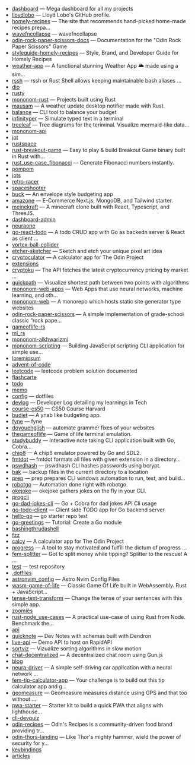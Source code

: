 * [dashboard](https://github.com/lloydlobo/dashboard) — Mega dashboard for all my projects
* [lloydlobo](https://github.com/lloydlobo/lloydlobo) — Lloyd Lobo's GitHub profile.
* [homely-recipes](https://github.com/lloydlobo/homely-recipes) — The site that recommends hand-picked home-made recipes prepa...
* [wavefncollapse](https://github.com/lloydlobo/wavefncollapse) — wavefncollapse
* [odin-rock-paper-scissors-docs](https://github.com/lloydlobo/odin-rock-paper-scissors-docs) — Documentation for the "Odin Rock Paper Scissors" Game
* [styleguide-homely-recipes](https://github.com/lloydlobo/styleguide-homely-recipes) — Style, Brand, and Developer Guide for Homely Recipes
* [weather-app](https://github.com/lloydlobo/weather-app) — A functional stunning Weather App 🌥️   made using a sim...
* [rssh](https://github.com/lloydlobo/rssh) — rssh or Rust Shell allows keeping maintainable bash aliases ...
* [dio](https://github.com/lloydlobo/dio)
* [rusty](https://github.com/lloydlobo/rusty)
* [mononom-rust](https://github.com/lloydlobo/mononom-rust) — Projects built using Rust
* [mausam](https://github.com/lloydlobo/mausam) — A weather update desktop notifier made with Rust.
* [balance](https://github.com/lloydlobo/balance) — CLI tool to balance your budget
* [infinityper](https://github.com/lloydlobo/infinityper) — Simulate typed text in a terminal
* [treeleaf](https://github.com/lloydlobo/treeleaf) — Tree diagrams for the teriminal. Visualize mermaid-like data...
* [mononom-api](https://github.com/lloydlobo/mononom-api)
* [jot](https://github.com/lloydlobo/jot)
* [rustspace](https://github.com/lloydlobo/rustspace)
* [rust-breakout-game](https://github.com/lloydlobo/rust-breakout-game) — Easy to play & build Breakout Game binary built in Rust with...
* [rust_use-case_fibonacci](https://github.com/lloydlobo/rust_use-case_fibonacci) — Generate Fibonacci numbers instantly.
* [pompom](https://github.com/lloydlobo/pompom)
* [jots](https://github.com/lloydlobo/jots)
* [retro-racer](https://github.com/lloydlobo/retro-racer)
* [spaceshooter](https://github.com/lloydlobo/spaceshooter)
* [buck](https://github.com/lloydlobo/buck) — An envelope style budgeting app
* [amazone](https://github.com/lloydlobo/amazone) — E-Commerce Next.js, MongoDB, and Tailwind starter.
* [meinekraft](https://github.com/lloydlobo/meinekraft) — A minecraft clone built with React, Typescript, and ThreeJS.
* [dashboard-admin](https://github.com/lloydlobo/dashboard-admin)
* [neuraone](https://github.com/lloydlobo/neuraone)
* [go-react-todo](https://github.com/lloydlobo/go-react-todo) — A todo CRUD app with Go as backedn server & React as client ...
* [vortex-ball-collider](https://github.com/lloydlobo/vortex-ball-collider)
* [etcher-sketcher](https://github.com/lloydlobo/etcher-sketcher) — Sketch and etch your unique pixel art idea
* [cryptoculator](https://github.com/lloydlobo/cryptoculator) — A calculator app for The Odin Project
* [extensions](https://github.com/lloydlobo/extensions)
* [cryptoku](https://github.com/lloydlobo/cryptoku) — The API fetches the latest cryptocurrency pricing by market ...
* [quickpath](https://github.com/lloydlobo/quickpath) — Visualize shortest path between two points with algorithms
* [mononom-web-apps](https://github.com/lloydlobo/mononom-web-apps) — Web Apps that use neural networks, machine learning, and oth...
* [mononom-web](https://github.com/lloydlobo/mononom-web) — A monorepo which hosts static site generator type websites
* [odin-rock-paper-scissors](https://github.com/lloydlobo/odin-rock-paper-scissors) — A simple implementation of grade-school classic “rock pape...
* [gameoflife-rs](https://github.com/lloydlobo/gameoflife-rs)
* [ml_rs](https://github.com/lloydlobo/ml_rs)
* [mononom-alkhwarizmi](https://github.com/lloydlobo/mononom-alkhwarizmi)
* [mononom-scripting](https://github.com/lloydlobo/mononom-scripting) — Building JavaScript scripting CLI application for simple use...
* [loremipsum](https://github.com/lloydlobo/loremipsum)
* [advent-of-code](https://github.com/lloydlobo/advent-of-code)
* [leetcode](https://github.com/lloydlobo/leetcode) — leetcode problem solution documented
* [flashcarte](https://github.com/lloydlobo/flashcarte)
* [todo](https://github.com/lloydlobo/todo)
* [memo](https://github.com/lloydlobo/memo)
* [config](https://github.com/lloydlobo/config) — dotfiles
* [devlog](https://github.com/lloydlobo/devlog) — Developer Log detailing my learnings in Tech
* [course-cs50](https://github.com/lloydlobo/course-cs50) — CS50 Course Harvard
* [budjet](https://github.com/lloydlobo/budjet) — A ynab like budgeting app.
* [fyne](https://github.com/lloydlobo/fyne) — fyne
* [doyouenglish](https://github.com/lloydlobo/doyouenglish) — automate grammer fixes of your websites
* [thegameoflife](https://github.com/lloydlobo/thegameoflife) — Game of life terminal emulation.
* [studybuddy](https://github.com/lloydlobo/studybuddy) — Interactive note taking CLI application built with Go, Cobra...
* [chip8](https://github.com/lloydlobo/chip8) — A chip8 emulator powered by Go and SDL2.
* [fmtdot](https://github.com/lloydlobo/fmtdot) — fmtdot formats all files with given extension in a directory...
* [pswdhash](https://github.com/lloydlobo/pswdhash) — pswdhash CLI hashes passwords using bcrypt.
* [bak](https://github.com/lloydlobo/bak) — backup files in the current directory to a location
* [prep](https://github.com/lloydlobo/prep) — prep prepares CLI windows automation to run, test, and build...
* [robotgo](https://github.com/lloydlobo/robotgo) — Automation done right with robotgo.
* [okejoke](https://github.com/lloydlobo/okejoke) — okejoke gathers jokes on the fly in your CLI.
* [progcli](https://github.com/lloydlobo/progcli)
* [go-dad-jokes-cli](https://github.com/lloydlobo/go-dad-jokes-cli) — Go + Cobra for dad jokes API Cli usage
* [go-todo-client](https://github.com/lloydlobo/go-todo-client) — Client side TODO app for Go backend server
* [hello-go](https://github.com/lloydlobo/hello-go) — go starter repo test
* [go-greetings](https://github.com/lloydlobo/go-greetings) — Tutorial: Create a Go module
* [bashingthrudashell](https://github.com/lloydlobo/bashingthrudashell)
* [fzz](https://github.com/lloydlobo/fzz)
* [calcy](https://github.com/lloydlobo/calcy) — A calculator app for The Odin Project
* [progress](https://github.com/lloydlobo/progress) — A tool to stay motivated and fulfill the dictum of progress ...
* [fem-splitter](https://github.com/lloydlobo/fem-splitter) — Got to split money while tipping? Splitter to the rescue! A ...
* [test](https://github.com/lloydlobo/test) — test repository
* [.dotfiles](https://github.com/lloydlobo/.dotfiles)
* [astronvim_config](https://github.com/lloydlobo/astronvim_config) — Astro Nvim Config Files
* [wasm-game-of-life](https://github.com/lloydlobo/wasm-game-of-life) — Classic Game Of Life built in WebAssembly. Rust + JavaScript...
* [tense-text-transform](https://github.com/lloydlobo/tense-text-transform) — Change the tense of your sentences with this simple app.
* [zoomies](https://github.com/lloydlobo/zoomies)
* [rust-node_use-cases](https://github.com/lloydlobo/rust-node_use-cases) — A practical use-case of using Rust from Node.  Benchmark the...
* [api](https://github.com/lloydlobo/api)
* [quicknote](https://github.com/lloydlobo/quicknote) — Dev Notes with schemas built with Dendron
* [live-api](https://github.com/lloydlobo/live-api) — Demo API to host on RapidAPI
* [sortviz](https://github.com/lloydlobo/sortviz) — Vizualize sorting algorithms in slow motion
* [chat-decentralized](https://github.com/lloydlobo/chat-decentralized) — A decentralized chat room using Gun.js
* [blog](https://github.com/lloydlobo/blog)
* [neura-driver](https://github.com/lloydlobo/neura-driver) — A simple self-driving car application with a neural network ...
* [fem-tip-calculator-app](https://github.com/lloydlobo/fem-tip-calculator-app) — Your challenge is to build out this tip calculator app and g...
* [geomeasure](https://github.com/lloydlobo/geomeasure) — Geomeasure measures distance using GPS and that too without ...
* [pwa-starter](https://github.com/lloydlobo/pwa-starter) — Starter kit to build a quick PWA that aligns with lighthouse...
* [cli-devquiz](https://github.com/lloydlobo/cli-devquiz)
* [odin-recipes](https://github.com/lloydlobo/odin-recipes) — Odin's Recipes is a community-driven food brand providing tr...
* [odin-thors-landing](https://github.com/lloydlobo/odin-thors-landing) — Like Thor's mighty hammer, wield the power of security for y...
* [keybindings](https://github.com/lloydlobo/keybindings)
* [articles](https://github.com/lloydlobo/articles)
